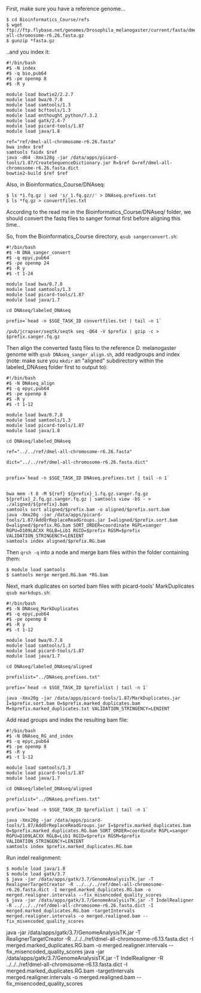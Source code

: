 First, make sure you have a reference genome...
```
$ cd Bioinformatics_Course/refs
$ wget ftp://ftp.flybase.net/genomes/Drosophila_melanogaster/current/fasta/dmel-all-chromosome-r6.26.fasta.gz
$ gunzip *fasta.gz
```

..and you index it:
```
#!/bin/bash
#$ -N index
#$ -q bio,pub64
#$ -pe openmp 8
#$ -R y

module load bowtie2/2.2.7
module load bwa/0.7.8
module load samtools/1.3
module load bcftools/1.3
module load enthought_python/7.3.2
module load gatk/2.4-7
module load picard-tools/1.87
module load java/1.8

ref="ref/dmel-all-chromosome-r6.26.fasta"
bwa index $ref 
samtools faidx $ref  
java -d64 -Xmx128g -jar /data/apps/picard-tools/1.87/CreateSequenceDictionary.jar R=$ref O=ref/dmel-all-chromosome-r6.26.fasta.dict
bowtie2-build $ref $ref
```

Also, in Bioinformatics_Course/DNAseq:
```
$ ls *1.fq.gz | sed 's/_1.fq.gz//' > DNAseq.prefixes.txt
$ ls *fq.gz > convertfiles.txt
```

According to the read me in the Bioinformatics_Course/DNAseq/ folder, we should convert the fastq files to sanger format first before aligning this time..

So, from the Bioinformatics_Course directory, ```qsub sangerconvert.sh```:
```
#!/bin/bash
#$ -N DNA_sanger_convert
#$ -q epyc,pub64
#$ -pe openmp 24
#$ -R y
#$ -t 1-24

module load bwa/0.7.8
module load samtools/1.3
module load picard-tools/1.87
module load java/1.7

cd DNAseq/labeled_DNAseq

prefix=`head -n $SGE_TASK_ID convertfiles.txt | tail -n 1`

/pub/jcrapser/seqtk/seqtk seq -Q64 -V $prefix | gzip -c > $prefix.sanger.fq.gz
```

Then align the converted fastq files to the reference D. melanogaster genome with ```qsub DNAseq_sanger_align.sh```, add readgroups and index (note: make sure you ```mkdir``` an "aligned" subdirectory within the labeled_DNAseq folder first to output to):
```
#!/bin/bash
#$ -N DNAseq_align
#$ -q epyc,pub64
#$ -pe openmp 8
#$ -R y
#$ -t 1-12

module load bwa/0.7.8
module load samtools/1.3
module load picard-tools/1.87
module load java/1.8

cd DNAseq/labeled_DNAseq

ref="../../ref/dmel-all-chromosome-r6.26.fasta"

dict="../../ref/dmel-all-chromosome-r6.26.fasta.dict"


prefix=`head -n $SGE_TASK_ID DNAseq.prefixes.txt | tail -n 1`


bwa mem -t 8 -M ${ref} ${prefix}_1.fq.gz.sanger.fq.gz ${prefix}_2.fq.gz.sanger.fq.gz | samtools view -bS - > ./aligned/${prefix}.bam
samtools sort aligned/$prefix.bam -o aligned/$prefix.sort.bam
java -Xmx20g -jar /data/apps/picard-tools/1.87/AddOrReplaceReadGroups.jar I=aligned/$prefix.sort.bam O=aligned/$prefix.RG.bam SORT_ORDER=coordinate RGPL=sanger RGPU=D109LACXX RGLB=Lib1 RGID=$prefix RGSM=$prefix VALIDATION_STRINGENCY=LENIENT
samtools index aligned/$prefix.RG.bam
```

Then ```qrsh -q``` into a node and merge bam files within the folder containing them:
```
$ module load samtools
$ samtools merge merged.RG.bam *RG.bam
```










Next, mark duplicates on sorted bam files with picard-tools' MarkDuplicates ```qsub markdups.sh```:
```
#!/bin/bash
#$ -N DNAseq_MarkDuplicates
#$ -q epyc,pub64
#$ -pe openmp 8
#$ -R y
#$ -t 1-12

module load bwa/0.7.8
module load samtools/1.3
module load picard-tools/1.87
module load java/1.7

cd DNAseq/labeled_DNAseq/aligned

prefixlist="../DNAseq.prefixes.txt"

prefix=`head -n $SGE_TASK_ID $prefixlist | tail -n 1`

java -Xmx20g -jar /data/apps/picard-tools/1.87/MarkDuplicates.jar I=$prefix.sort.bam O=$prefix.marked_duplicates.bam M=$prefix.marked_duplicates.txt VALIDATION_STRINGENCY=LENIENT
```

Add read groups and index the resulting bam file:
```
#!/bin/bash
#$ -N DNAseq_RG_and_index
#$ -q epyc,pub64
#$ -pe openmp 8
#$ -R y
#$ -t 1-12

module load samtools/1.3
module load picard-tools/1.87
module load java/1.7

cd DNAseq/labeled_DNAseq/aligned

prefixlist="../DNAseq.prefixes.txt"

prefix=`head -n $SGE_TASK_ID $prefixlist | tail -n 1`

java -Xmx20g -jar /data/apps/picard-tools/1.87/AddOrReplaceReadGroups.jar I=$prefix.marked_duplicates.bam O=$prefix.marked_duplicates.RG.bam SORT_ORDER=coordinate RGPL=sanger RGPU=D109LACXX RGLB=Lib1 RGID=$prefix RGSM=$prefix VALIDATION_STRINGENCY=LENIENT
samtools index $prefix.marked_duplicates.RG.bam
```

Run indel realignment:
```
$ module load java/1.8
$ module load gatk/3.7
$ java -jar /data/apps/gatk/3.7/GenomeAnalysisTK.jar -T RealignerTargetCreator -R ../../../ref/dmel-all-chromosome-r6.26.fasta.dict -I merged.marked_duplicates.RG.bam -o merged.realigner.intervals --fix_misencoded_quality_scores
$ java -jar /data/apps/gatk/3.7/GenomeAnalysisTK.jar -T IndelRealigner -R ../../../ref/dmel-all-chromosome-r6.26.fasta.dict -I merged.marked_duplicates.RG.bam -targetIntervals merged.realigner.intervals -o merged.realigned.bam --fix_misencoded_quality_scores
```

java -jar /data/apps/gatk/3.7/GenomeAnalysisTK.jar -T RealignerTargetCreator -R ../../../ref/dmel-all-chromosome-r6.13.fasta.dict -I merged.marked_duplicates.RG.bam -o merged.realigner.intervals --fix_misencoded_quality_scores
java -jar /data/apps/gatk/3.7/GenomeAnalysisTK.jar -T IndelRealigner -R ../../../ref/dmel-all-chromosome-r6.13.fasta.dict -I merged.marked_duplicates.RG.bam -targetIntervals merged.realigner.intervals -o merged.realigned.bam --fix_misencoded_quality_scores
